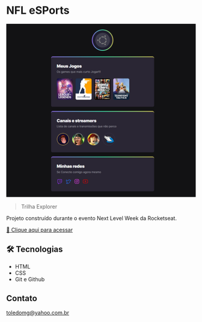 # NFL eSPorts

![preview](./.github/preview.png)

> Trilha Explorer

Projeto construído durante o evento Next Level Week da Rocketseat.

[🔗 Clique aqui para acessar](https://toledomg.github.io/nlw-esports-explorer/)

## 🛠️ Tecnologias

- HTML
- CSS
- Git e Github

## Contato

toledomg@yahoo.com.br
